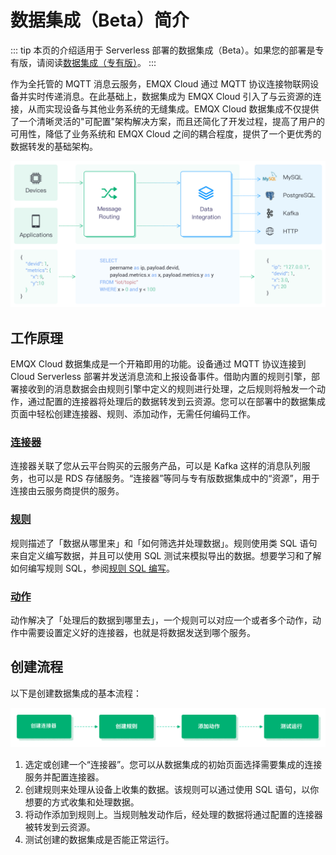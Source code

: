 # 数据集成（Beta）简介

::: tip
本页的介绍适用于 Serverless 部署的数据集成（Beta）。如果您的部署是专有版，请阅读[数据集成（专有版）](../rule_engine/introduction.md)。
:::

作为全托管的 MQTT 消息云服务，EMQX Cloud 通过 MQTT 协议连接物联网设备并实时传递消息。在此基础上，数据集成为 EMQX Cloud 引入了与云资源的连接，从而实现设备与其他业务系统的无缝集成。EMQX Cloud 数据集成不仅提供了一个清晰灵活的"可配置"架构解决方案，而且还简化了开发过程，提高了用户的可用性，降低了业务系统和 EMQX Cloud 之间的耦合程度，提供了一个更优秀的数据转发的基础架构。

![data_integration_intro](./_assets/integration_intro_01.png)

## 工作原理

EMQX Cloud 数据集成是一个开箱即用的功能。设备通过 MQTT 协议连接到 Cloud Serverless 部署并发送消息流和上报设备事件。借助内置的规则引擎，部署接收到的消息数据会由规则引擎中定义的规则进行处理，之后规则将触发一个动作，通过配置的连接器将处理后的数据转发到云资源。您可以在部署中的数据集成页面中轻松创建连接器、规则、添加动作，无需任何编码工作。

### [连接器](./connectors.md)

连接器关联了您从云平台购买的云服务产品，可以是 Kafka 这样的消息队列服务，也可以是 RDS 存储服务。“连接器”等同与专有版数据集成中的“资源”，用于连接由云服务商提供的服务。

### [规则](./rules.md)

规则描述了「数据从哪里来」和「如何筛选并处理数据」。规则使用类 SQL 语句来自定义编写数据，并且可以使用 SQL 测试来模拟导出的数据。想要学习和了解如何编写规则 SQL，参阅[规则 SQL 编写](https://docs.emqx.com/zh/enterprise/v4.2/rule/rule-engine.html#sql-%E8%AF%AD%E5%8F%A5)。

### [动作](./rules.md)

动作解决了「处理后的数据到哪里去」，一个规则可以对应一个或者多个动作，动作中需要设置定义好的连接器，也就是将数据发送到哪个服务。

## 创建流程

以下是创建数据集成的基本流程：

![data_integration_intro](./_assets/integration_intro_02.png)

1. 选定或创建一个“连接器”。您可以从数据集成的初始页面选择需要集成的连接服务并配置连接器。
2. 创建规则来处理从设备上收集的数据。该规则可以通过使用 SQL 语句，以你想要的方式收集和处理数据。
3. 将动作添加到规则上。当规则触发动作后，经处理的数据将通过配置的连接器被转发到云资源。
4. 测试创建的数据集成是否能正常运行。

